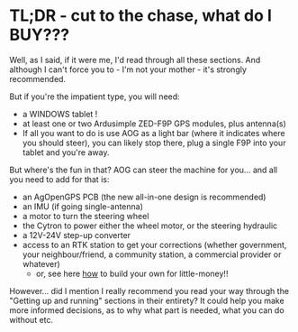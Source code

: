 # TL;DR - cut to the chase, what do I BUY???

Well, as I said, if it were me, I'd read through all these sections. And although I can't force you to - I'm not your mother - it's strongly recommended.

But if you're the impatient type, you will need:

* a WINDOWS tablet !
* at least one or two Ardusimple ZED-F9P GPS modules, plus antenna(s)
* If all you want to do is use AOG as a light bar (where it indicates where you should steer), you can likely stop there, plug a single F9P into your tablet and you're away.

But where's the fun in that? AOG can steer the machine for you... and all you need to add for that is:

* an AgOpenGPS PCB (the new all-in-one design is recommended)
* an IMU (if going single-antenna)
* a motor to turn the steering wheel
* the Cytron to power either the wheel motor, or the steering hydraulic
* a 12V-24V step-up converter
* access to an RTK station to get your corrections (whether government, your neighbour/friend, a community station, a commercial provider or whatever)
  * or, see here [how](https://github.com/lansalot/FreeRTK/blob/main/README.md) to build your own for little-money!!

However... did I mention I really recommend you read your way through the "Getting up and running" sections in their entirety? It could help you make more informed decisions, as to why what part is needed, what you can do without etc.